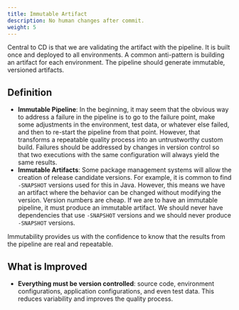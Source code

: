```yaml
---
title: Immutable Artifact
description: No human changes after commit.
weight: 5
---
```


Central to CD is that we are validating the artifact with the pipeline. It is built once and deployed to all environments. A common anti-pattern is building an artifact for each environment. The pipeline should generate immutable, versioned artifacts.

## Definition

- **Immutable Pipeline**: In the beginning, it may seem that the obvious way to address a failure in the pipeline is to go to the failure point, make some adjustments in the environment, test data, or whatever else failed, and then to re-start the pipeline from that point. However, that transforms a repeatable quality process into an untrustworthy custom build. Failures should be addressed by changes in version control so that two executions with the same configuration will always yield the same results.
- **Immutable Artifacts**: Some package management systems will allow the creation of release candidate versions. For example, it is common to find `-SNAPSHOT` versions used for this in Java. However, this means we have an artifact where the behavior can be changed without modifying the version. Version numbers are cheap. If we are to have an immutable pipeline, it must produce an immutable artifact. We should never have dependencies that use `-SNAPSHOT` versions and we should never produce `-SNAPSHOT` versions.

Immutability provides us with the confidence to know that the results from the pipeline are real and repeatable.

## What is Improved

- **Everything must be version controlled**: source code, environment configurations, application configurations, and even test data. This reduces variability and improves the quality process.
  